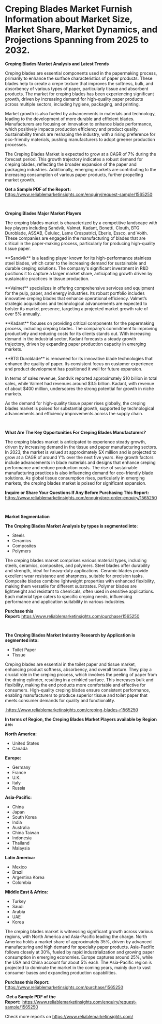 <p><h1>Creping Blades Market Furnish Information about Market Size, Market Share, Market Dynamics, and Projections Spanning from 2025 to 2032.</h1></p><p><strong>Creping Blades Market Analysis and Latest Trends</strong></p>
<p><p>Creping blades are essential components used in the papermaking process, primarily to enhance the surface characteristics of paper products. These blades help to create a crepe texture that improves the softness, bulk, and absorbency of various types of paper, particularly tissue and absorbent products. The market for creping blades has been experiencing significant growth, driven by increasing demand for high-quality paper products across multiple sectors, including hygiene, packaging, and printing.</p><p>Market growth is also fueled by advancements in materials and technology, leading to the development of more durable and efficient blades. Manufacturers are focusing on innovation to enhance blade performance, which positively impacts production efficiency and product quality. Sustainability trends are reshaping the industry, with a rising preference for eco-friendly materials, pushing manufacturers to adopt greener production processes.</p><p>The Creping Blades Market is expected to grow at a CAGR of 7% during the forecast period. This growth trajectory indicates a robust demand for creping blades, reflecting the broader expansion of the paper and packaging industries. Additionally, emerging markets are contributing to the increasing consumption of various paper products, further propelling market growth.</p></p>
<p><strong>Get a Sample PDF of the Report:&nbsp;</strong> <a href="https://www.reliablemarketinsights.com/enquiry/request-sample/1565250?utm_campaign=2133&utm_medium=2&utm_source=Github&utm_content=ia&utm_term=16022025&utm_id=creping-blades">https://www.reliablemarketinsights.com/enquiry/request-sample/1565250</a></p>
<p>&nbsp;</p>
<p><strong>Creping Blades Major Market Players</strong></p>
<p><p>The creping blades market is characterized by a competitive landscape with key players including Sandvik, Valmet, Kadant, Bonetti, Clouth, BTG Duroblade, ASSAB, Celulec, Lame Crespatrici, Eberle, Essco, and Voith. These companies are engaged in the manufacturing of blades that are critical in the paper-making process, particularly for producing high-quality tissue paper.</p><p>**Sandvik** is a leading player known for its high-performance stainless steel blades, which cater to the increasing demand for sustainable and durable creping solutions. The company's significant investment in R&D positions it to capture a larger market share, anticipating growth driven by sustainable practices in tissue production.</p><p>**Valmet** specializes in offering comprehensive services and equipment for the pulp, paper, and energy industries. Its robust portfolio includes innovative creping blades that enhance operational efficiency. Valmet’s strategic acquisitions and technological advancements are expected to bolster its market presence, targeting a projected market growth rate of over 5% annually.</p><p>**Kadant** focuses on providing critical components for the papermaking process, including creping blades. The company’s commitment to improving productivity and reducing costs for its clients stands out. With increasing demand in the industrial sector, Kadant forecasts a steady growth trajectory, driven by expanding paper production capacity in emerging markets.</p><p>**BTG Duroblade** is renowned for its innovative blade technologies that enhance the quality of paper. Its consistent focus on customer experience and product development has positioned it well for future expansion.</p><p>In terms of sales revenue, Sandvik reported approximately $10 billion in total sales, while Valmet had revenues around $3.5 billion. Kadant, with revenue of about $400 million, underscores the strong potential for growth in niche markets.</p><p>As the demand for high-quality tissue paper rises globally, the creping blades market is poised for substantial growth, supported by technological advancements and efficiency improvements across the supply chain.</p></p>
<p>&nbsp;</p>
<p><strong>What Are The Key Opportunities For Creping Blades Manufacturers?</strong></p>
<p><p>The creping blades market is anticipated to experience steady growth, driven by increasing demand in the tissue and paper manufacturing sectors. In 2023, the market is valued at approximately $X million and is projected to grow at a CAGR of around Y% over the next five years. Key growth factors include advancements in blade materials and designs that enhance creping performance and reduce production costs. The rise of sustainable manufacturing practices is also influencing demand for eco-friendly blade solutions. As global tissue consumption rises, particularly in emerging markets, the creping blades market is poised for significant expansion.</p></p>
<p><strong>Inquire or Share Your Questions If Any Before Purchasing This Report:</strong> <a href="https://www.reliablemarketinsights.com/enquiry/pre-order-enquiry/1565250?utm_campaign=2133&utm_medium=2&utm_source=Github&utm_content=ia&utm_term=16022025&utm_id=creping-blades">https://www.reliablemarketinsights.com/enquiry/pre-order-enquiry/1565250</a></p>
<p>&nbsp;</p>
<p><strong>Market Segmentation</strong></p>
<p><strong>The Creping Blades Market Analysis by types is segmented into:</strong></p>
<p><ul><li>Steels</li><li>Ceramics</li><li>Composites</li><li>Polymers</li></ul></p>
<p><p>The creping blades market comprises various material types, including steels, ceramics, composites, and polymers. Steel blades offer durability and strength, ideal for heavy-duty applications. Ceramic blades provide excellent wear resistance and sharpness, suitable for precision tasks. Composite blades combine lightweight properties with enhanced flexibility, making them versatile for different substrates. Polymer blades are lightweight and resistant to chemicals, often used in sensitive applications. Each material type caters to specific creping needs, influencing performance and application suitability in various industries.</p></p>
<p><strong>Purchase this Report:&nbsp;</strong><a href="https://www.reliablemarketinsights.com/purchase/1565250?utm_campaign=2133&utm_medium=2&utm_source=Github&utm_content=ia&utm_term=16022025&utm_id=creping-blades">https://www.reliablemarketinsights.com/purchase/1565250</a></p>
<p>&nbsp;</p>
<p><strong>The Creping Blades Market Industry Research by Application is segmented into:</strong></p>
<p><ul><li>Toilet Paper</li><li>Tissue</li></ul></p>
<p><p>Creping blades are essential in the toilet paper and tissue market, enhancing product softness, absorbency, and overall texture. They play a crucial role in the creping process, which involves the peeling of paper from the drying cylinder, resulting in a crinkled surface. This increases bulk and flexibility, making the end products more comfortable and effective for consumers. High-quality creping blades ensure consistent performance, enabling manufacturers to produce superior tissue and toilet paper that meets consumer demands for quality and functionality.</p></p>
<p><a href="https://www.reliablemarketinsights.com/creping-blades-r1565250?utm_campaign=2133&utm_medium=2&utm_source=Github&utm_content=ia&utm_term=16022025&utm_id=creping-blades">&nbsp;https://www.reliablemarketinsights.com/creping-blades-r1565250</a></p>
<p><strong>In terms of Region, the Creping Blades Market Players available by Region are:</strong></p>
<p>
    <p> <strong> North America: </strong>
        <ul>
            <li>United States</li>
            <li>Canada</li>
        </ul>
        </p> 
    <p> <strong> Europe: </strong>
        <ul>
            <li>Germany</li>
            <li>France</li>
            <li>U.K.</li>
            <li>Italy</li>
            <li>Russia</li>
        </ul>
        </p> 
    <p> <strong> Asia-Pacific: </strong>
        <ul>
            <li>China</li>
            <li>Japan</li>
            <li>South Korea</li>
            <li>India</li>
            <li>Australia</li>
            <li>China Taiwan</li>
            <li>Indonesia</li>
            <li>Thailand</li>
            <li>Malaysia</li>
        </ul>
        </p> 
    <p> <strong> Latin America: </strong>
        <ul>
            <li>Mexico</li>
            <li>Brazil</li>
            <li>Argentina Korea</li>
            <li>Colombia</li>
        </ul>
        </p> 
    <p> <strong> Middle East & Africa: </strong>
        <ul>
            <li>Turkey</li>
            <li>Saudi</li>
            <li>Arabia</li>
            <li>UAE</li>
            <li>Korea</li>
        </ul>
    </p>
    </p>
<p><p>The creping blades market is witnessing significant growth across various regions, with North America and Asia-Pacific leading the charge. North America holds a market share of approximately 35%, driven by advanced manufacturing and high demand for specialty paper products. Asia-Pacific follows closely at 30%, fueled by rapid industrialization and growing paper consumption in emerging economies. Europe captures around 25%, while the USA and China account for about 5% each. The Asia-Pacific region is projected to dominate the market in the coming years, mainly due to vast consumer bases and expanding production capabilities.</p></p>
<p><strong>Purchase this Report: </strong><a href="https://www.reliablemarketinsights.com/purchase/1565250?utm_campaign=2133&utm_medium=2&utm_source=Github&utm_content=ia&utm_term=16022025&utm_id=creping-blades">https://www.reliablemarketinsights.com/purchase/1565250</a></p>
<p>&nbsp;<strong>Get a Sample PDF of the Report:&nbsp;&nbsp;</strong><a href="https://www.reliablemarketinsights.com/enquiry/request-sample/1565250?utm_campaign=2133&utm_medium=2&utm_source=Github&utm_content=ia&utm_term=16022025&utm_id=creping-blades">https://www.reliablemarketinsights.com/enquiry/request-sample/1565250</a></p>
<p><strong></strong></p>
<p>Check more reports on <a href="https://www.reliablemarketinsights.com/?utm_campaign=2133&utm_medium=2&utm_source=Github&utm_content=ia&utm_term=16022025&utm_id=creping-blades">https://www.reliablemarketinsights.com/</a></p>